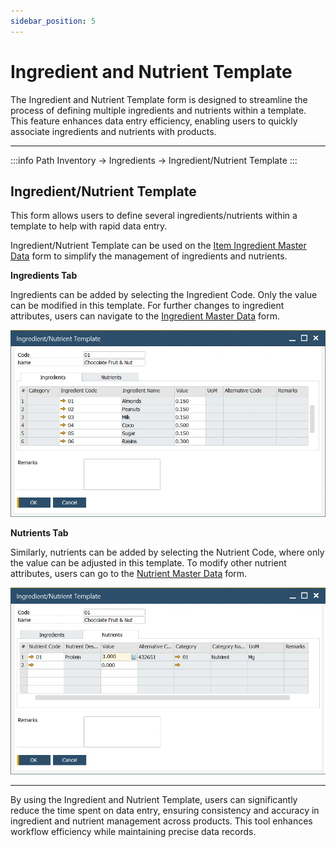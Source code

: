 ```yaml
---
sidebar_position: 5
---
```


# Ingredient and Nutrient Template

The Ingredient and Nutrient Template form is designed to streamline the process of defining multiple ingredients and nutrients within a template. This feature enhances data entry efficiency, enabling users to quickly associate ingredients and nutrients with products.

---

:::info Path
    Inventory → Ingredients → Ingredient/Nutrient Template
:::

## Ingredient/Nutrient Template

This form allows users to define several ingredients/nutrients within a template to help with rapid data entry.

Ingredient/Nutrient Template can be used on the [Item Ingredient Master Data](./item-ingredient-master-data.md) form to simplify the management of ingredients and nutrients.

**Ingredients Tab**

Ingredients can be added by selecting the Ingredient Code. Only the value can be modified in this template. For further changes to ingredient attributes, users can navigate to the [Ingredient Master Data](./ingredient-master-data.md) form.

![Ingredient Nutrient Template](./media/ingredient-and-nutrient-template/ingredient-nutrient-template.webp)

**Nutrients Tab**

Similarly, nutrients can be added by selecting the Nutrient Code, where only the value can be adjusted in this template. To modify other nutrient attributes, users can go to the [Nutrient Master Data](./nutrient-master-data.md) form.

![Ingredient Nutrient Nutrients Template](./media/ingredient-and-nutrient-template/ingredient-nutrient-nutrients-template.webp)

---
By using the Ingredient and Nutrient Template, users can significantly reduce the time spent on data entry, ensuring consistency and accuracy in ingredient and nutrient management across products. This tool enhances workflow efficiency while maintaining precise data records.
